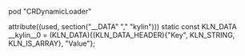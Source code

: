 pod "CRDynamicLoader"

attribute((used, section("__DATA" "," "kylin"))) static const KLN_DATA __kylin__0 = (KLN_DATA){(KLN_DATA_HEADER){"Key", KLN_STRING, KLN_IS_ARRAY}, "Value"};
